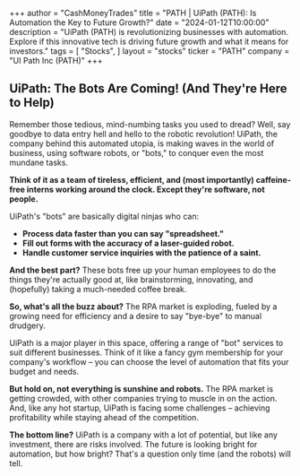 +++
author = "CashMoneyTrades"
title = "PATH |  UiPath (PATH): Is Automation the Key to Future Growth?"
date = "2024-01-12T10:00:00"
description = "UiPath (PATH) is revolutionizing businesses with automation. Explore if this innovative tech is driving future growth and what it means for investors."
tags = [
"Stocks",
]
layout = "stocks"
ticker = "PATH"
company = "UI Path Inc (PATH)"
+++
        


## UiPath: The Bots Are Coming! (And They're Here to Help)

Remember those tedious, mind-numbing tasks you used to dread? Well, say goodbye to data entry hell and hello to the robotic revolution! UiPath, the company behind this automated utopia, is making waves in the world of business, using software robots, or "bots," to conquer even the most mundane tasks.

**Think of it as a team of tireless, efficient, and (most importantly) caffeine-free interns working around the clock. Except they're software, not people.**

UiPath's "bots" are basically digital ninjas who can:

* **Process data faster than you can say "spreadsheet."**
* **Fill out forms with the accuracy of a laser-guided robot.**
* **Handle customer service inquiries with the patience of a saint.**

**And the best part?** These bots free up your human employees to do the things they're actually good at, like brainstorming, innovating, and (hopefully) taking a much-needed coffee break.

**So, what's all the buzz about?** The RPA market is exploding, fueled by a growing need for efficiency and a desire to say "bye-bye" to manual drudgery.

UiPath is a major player in this space, offering a range of "bot" services to suit different businesses. Think of it like a fancy gym membership for your company's workflow – you can choose the level of automation that fits your budget and needs.

**But hold on, not everything is sunshine and robots.** The RPA market is getting crowded, with other companies trying to muscle in on the action. And, like any hot startup, UiPath is facing some challenges – achieving profitability while staying ahead of the competition.

**The bottom line?** UiPath is a company with a lot of potential, but like any investment, there are risks involved. The future is looking bright for automation, but how bright? That's a question only time (and the robots) will tell. 

        